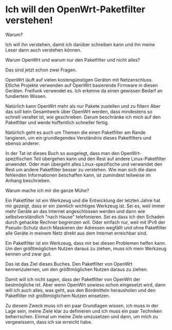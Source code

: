 
Ich will den OpenWrt-Paketfilter verstehen!
===========================================

Warum?

Ich will ihn verstehen, damit ich darüber schreiben kann und ihn meine Leser
dann auch verstehen können.

Warum OpenWrt und warum nur den Paketfilter und nicht alles?

Das sind jetzt schon zwei Fragen.

OpenWrt läuft auf vielen kostengünstigen Geräten mit Netzanschluss.
Etliche Projekte verwenden auf OpenWrt basierende Firmware in diesen
Geräten.
Freifunk verwendet es.
Ich erkenne da einen gewissen Bedarf an fundiertem Wissen.

Natürlich kann OpenWrt mehr als nur Pakete zustellen und zu filtern
Aber das soll kein Gesamtwerk über OpenWrt werden, dass mindestens so
schnell veraltet ist, wie geschrieben.
Darum beschränke ich mich auf den Paketfilter und werde hoffentlich
schneller fertig.

Natürlich geht es auch um Themen die einen Paketfilter am Rande tangieren,
um ein grundlegendes Verständnis dieses Paketfilters und ebenso anderer.

In der Tat ist dieses Buch so ausgelegt, dass man den OpenWrt-spezifischen
Teil übergehen kann und den Rest auf andere Linux-Paketfilter anwendet.
Oder man übergeht alles Linux-spezifische und verwendet den Rest um andere
Paketfilter besser zu verstehen.
Wie man sich die dann fehlenden Informationen beschaffen kann, ist zumindest
teilweise im Anhang beschrieben.

Warum mache ich mir die ganze Mühe?

Ein Paketfilter ist ein Werkzeug und die Entwicklung der letzten Jahre hat
mir gezeigt, dass er ein ziemlich wichtiges Werkzeug ist.
Sei es, weil immer mehr Geräte an das Internet angeschlossen werden und dann
wie selbstverständlich "nach Hause" telefonieren.
Sei es dass ich den Schaden durch gehackte Rechner begrenzen will.
Oder einfach nur, weil mit IPv6 der Pseudo-Schutz durch Maskieren der
Adressen wegfällt und ohne Paketfilter alle Geräte in meinem Netz direkt aus
dem Internet erreichbar sind.

Ein Paketfilter ist ein Werkzeug, dass mir bei diesen Problemen helfen kann.
Um den größtmöglichen Nutzen daraus zu ziehen, muss ich mein Werkzeug kennen
und zwar gut.

Das ist das Ziel dieses Buches.
Den Paketfilter von OpenWrt kennenzulernen, um den größtmöglichen Nutzen
daraus zu ziehen.

Damit will ich nicht sagen, dass der Paketfilter von OpenWrt der
bestmögliche ist.
Aber wenn OpenWrt sowieso schon eingesetzt wird, dann will ich auch alles,
was geht, aus den Bordmitteln herausholen und den Paketfilter mit
größtmöglichem Nutzen einsetzen.

Zu diesem Zweck muss ich ein paar Grundlagen wissen, ich muss in der Lage
sein, meine Ziele klar zu definieren und ich muss ein paar Techniken
beherrschen.
Einmal um meine Ziele umzusetzen und dann, um mich zu vergewissern, dass ich
sie erreicht habe.

